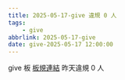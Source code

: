```yaml
---
title: 2025-05-17-give 違規 0 人
tags:
    - give
abbrlink: 2025-05-17-give
date: give-2025-05-17 12:00:00
---
```

give 板 [板規連結](https://www.ptt.cc/bbs/give/M.1612495900.A.C32.html)
昨天違規 0 人
